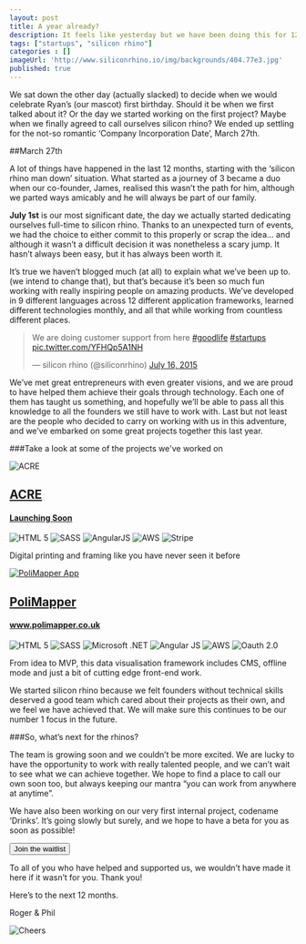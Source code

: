```yaml
---
layout: post
title: A year already?
description: It feels like yesterday but we have been doing this for 12 months.
tags: ["startups", "silicon rhino"]
categories : []
imageUrl: 'http://www.siliconrhino.io/img/backgrounds/404.77e3.jpg'
published: true
---
```


We sat down the other day (actually slacked) to decide when we would celebrate Ryan’s (our mascot) first birthday. Should it be when we first talked about it? Or the day we started working on the first project? Maybe when we finally agreed to call ourselves silicon rhino? We ended up settling for the not-so romantic ‘Company Incorporation Date’, March 27th. 

##March 27th

A lot of things have happened in the last 12 months, starting with the ‘silicon rhino man down’ situation. What started as a journey of 3 became a duo when our co-founder, James, realised this wasn’t the path for him, although we parted ways amicably and he will always be part of our family.

**July 1st** is our most significant date, the day we actually started dedicating ourselves full-time to silicon rhino. Thanks to an unexpected turn of events,  we had the choice to either commit to this properly or scrap the idea… and although it wasn’t a difficult decision it was nonetheless a scary jump. It hasn’t always been easy, but it has always been worth it.

It’s true we haven’t blogged much (at all) to explain what we’ve been up to. (we intend to change that), but that’s because it’s been so much fun working with really inspiring people on amazing products. We’ve developed in 9 different languages across 12 different application frameworks, learned different technologies monthly, and all that while working from countless different places.

<blockquote class="twitter-tweet" data-lang="en"><p lang="en" dir="ltr">We are doing customer support from here <a href="https://twitter.com/hashtag/goodlife?src=hash">#goodlife</a> <a href="https://twitter.com/hashtag/startups?src=hash">#startups</a> <a href="http://t.co/YFHQp5A1NH">pic.twitter.com/YFHQp5A1NH</a></p>&mdash; silicon rhino (@siliconrhino) <a href="https://twitter.com/siliconrhino/status/621661438994726912">July 16, 2015</a></blockquote>

<!-- ![My helpful screenshot](/img/backgrounds/macbookwankers.jpg) -->

We’ve met great entrepreneurs with even greater visions, and we are proud to have helped them achieve their goals through technology. Each one of them has taught us something, and hopefully we’ll be able to pass all this knowledge to all the founders we still have to work with. Last but not least are the people who decided to carry on working with us in this adventure, and we’ve embarked on some great projects together this last year.

###Take a look at some of the projects we've worked on

<section class="projects">
  <div class="col-sm-6 col-md-6 project">
    <div class="project-image-container">
      <img class="project-image" src="/img/acre.png" alt="ACRE" title="ACRE">
    </div>
    <div class="project-details">
      <h2><a href="" target="_blank">ACRE</a></h2>
      <h4><a href="" target="_blank">Launching Soon</a></h4>
      <div class="techs">
        <img src="/img/tech/html.png" alt="HTML 5" title="HTML 5">
        <img src="/img/tech/sass.png" alt="SASS" title="SASS">
        <img src="/img/tech/angular.png" alt="AngularJS" title="Angular JS">
        <img src="/img/tech/aws.png" alt="AWS" title="AWS">
        <img src="/img/tech/stripe.png" alt="Stripe" title="Stripe">
      </div>
       <p>Digital printing and framing like you have never seen it before</p>
    </div>
   
  </div>
  <div class="col-sm-6 col-md-6 project">
    <div class="project-image-container">
      <a href="http://www.polimapper.co.uk/" target="_blank">
        <img class="project-image polimapper" src="/img/projects/polimapper.png" alt="PoliMapper App" title="PoliMapper App">
      </a>
    </div>
    <div class="project-details">
      <h2><a href="http://www.polimapper.co.uk/" target="_blank">PoliMapper</a></h2>
      <h4><a href="http://www.polimapper.co.uk/" target="_blank">www.polimapper.co.uk</a></h4>
      <div class="techs">
        <img src="/img/tech/html.png" alt="HTML 5" title="HTML 5">
        <img src="/img/tech/sass.png" alt="SASS" title="SASS">
        <img src="/img/tech/net.png" alt="Microsoft .NET" title="Microsoft .NET">
        <img src="/img/tech/angular.png" alt="Angular JS" title="Angular JS">
        <img src="/img/tech/aws.png" alt="AWS" title="AWS">
        <img src="/img/tech/oauth.png" alt="Oauth 2.0" title="Oauth 2.0">
      </div>
      <p>From idea to MVP, this data visualisation framework includes CMS, offline mode and just a bit of cutting edge front-end work.</p>
    </div>
  </div>
 </section>

We started silicon rhino because we felt founders without technical skills deserved a good team which cared about their projects as their own, and we feel we have achieved that. We will make sure this continues to be our number 1  focus in the future.

###So, what’s next for the rhinos?

The team is growing soon and we couldn’t be more excited. We are lucky to have the opportunity to work with really talented people, and we can’t wait to see what we can achieve together. We hope to find a place to call our own soon too, but always keeping our mantra “you can work from anywhere at anytime”.


We have also been working on our very first internal project, codename ‘Drinks’. It’s going slowly but surely, and we hope to have a beta for you as soon as possible!

<button type="btn" class="join-waitlist">Join the waitlist</button>

To all of you who have helped and supported us, we wouldn’t have made it here if it wasn’t for you. Thank you!

Here’s to the next 12 months.

Roger & Phil

![Cheers](http://media0.giphy.com/media/GCLlQnV7wzKLu/giphy.gif)

<!-- [get the PDF]({{ site.url }}/assets/mydoc.pdf). -->